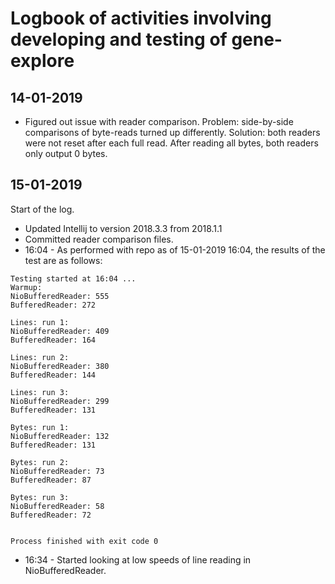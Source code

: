 # Logbook of activities involving developing and testing of gene-explore
## 14-01-2019
* Figured out issue with reader comparison. Problem: side-by-side comparisons of byte-reads turned up differently. Solution: both readers were not reset after each full read. After reading all bytes, both readers only output 0 bytes.

## 15-01-2019
Start of the log.
* Updated Intellij to version 2018.3.3 from 2018.1.1
* Committed reader comparison files.
* 16:04 - As performed with repo as of 15-01-2019 16:04, the results of the test are as follows:

```
Testing started at 16:04 ...
Warmup:
NioBufferedReader: 555
BufferedReader: 272

Lines: run 1:
NioBufferedReader: 409
BufferedReader: 164

Lines: run 2:
NioBufferedReader: 380
BufferedReader: 144

Lines: run 3:
NioBufferedReader: 299
BufferedReader: 131

Bytes: run 1:
NioBufferedReader: 132
BufferedReader: 131

Bytes: run 2:
NioBufferedReader: 73
BufferedReader: 87

Bytes: run 3:
NioBufferedReader: 58
BufferedReader: 72


Process finished with exit code 0
```

* 16:34 - Started looking at low speeds of line reading in NioBufferedReader.
